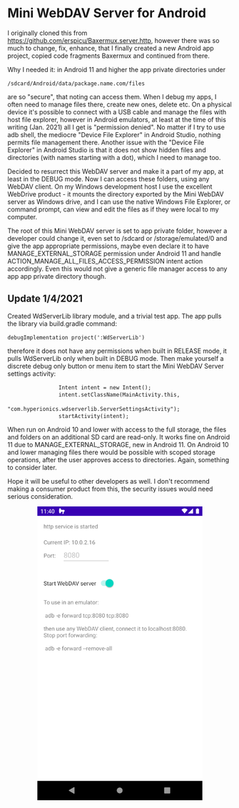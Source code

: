 # Mini WebDAV Server for Android

I originally cloned this from https://github.com/erspicu/Baxermux.server.http, however there
was so much to change, fix, enhance, that I finally created a new Android app project, copied
code fragments Baxermux and continued from there.

Why I needed it: in Android 11 and higher the app private directories under 

    /sdcard/Android/data/package.name.com/files

are so "secure", that noting can access them. When I debug my apps, I often need to manage files
there, create new ones, delete etc. On a physical device it's possible to connect with a USB cable
and manage the files with host file explorer, however in Android emulators, at least at the time
of this writing (Jan. 2021) all I get is "permission denied". No matter if I try to use adb shell,
the mediocre "Device File Explorer" in Android Studio, nothing permits file management there.
Another issue with the "Device File Explorer" in Android Studio is that it does not show hidden 
files and directories (with names starting with a dot), which I need to manage too.

Decided to resurrect this WebDAV server and make it a part of my app, at least in the DEBUG mode.
Now I can access these folders, using any WebDAV client. On my Windows development host I use the
excellent WebDrive product - it mounts the directory exported by the Mini WebDAV server as 
Windows drive, and I can use the native Windows File Explorer, or command prompt, can view and
edit the files as if they were local to my computer.

The root of this Mini WebDAV server is set to app private folder, however a developer could change
it, even set to /sdcard or /storage/emulated/0 and give the app appropriate permissions, maybe 
even declare it to have MANAGE_EXTERNAL_STORAGE permission under Android 11 and handle 
ACTION_MANAGE_ALL_FILES_ACCESS_PERMISSION intent action accordingly. Even this would not give a
generic file manager access to any app app private directory though.

## Update 1/4/2021

Created WdServerLib library module, and a trivial test app. The app pulls the library via build.gradle
command:

    debugImplementation project(':WdServerLib')
    
therefore it does not have any permissions when built in RELEASE mode, it
pulls WdServerLib only when built in DEBUG mode. Then make yourself a discrete debug only button
or menu item to start the Mini WebDAV Server settings activity:

                    Intent intent = new Intent();
                    intent.setClassName(MainActivity.this,
                            "com.hyperionics.wdserverlib.ServerSettingsActivity");
                    startActivity(intent);

When run on
Android 10 and lower with access to the full storage, the files and folders on an additional SD card
are read-only. It works fine on Android 11 due to MANAGE_EXTERNAL_STORAGE, new in Android 11. On 
Android 10 and lower managing files there would be possible with scoped storage operations, after the
user approves access to directories. Again, something to consider later.

Hope it will be useful to other developers as well. I don't recommend making a consumer product from
this, the security issues would need serious consideration.

<p align="center">
<img src="images/screenshot.png" >
</p>
